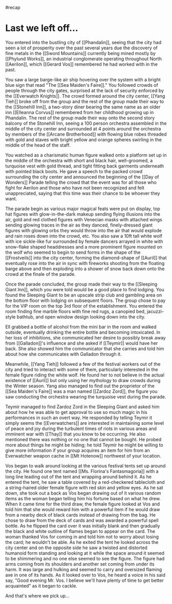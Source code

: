 #recap 
# Last we left off...
You entered into the bustling city of [[Phandalin]], seeing that the city had seen a lot of prosperity over the past several years due the discovery of fine metals in the [[Sword Mountains]] currently being mined mostly by [[Phylund Works]], an industrial conglomerate operating throughout North [[Aerilon]], which [[Gerard Vos]] remembered he had worked with in the past.

You saw a large barge-like air ship hovering over the system with a bright blue sign that read "The [[Sea Maiden's Faire]]." You followed crowds of people through the city gates, surprised at the lack of security enforced by the [[Everwatch Knights]]. The crowd formed around the city center, [[Yang Tieh]] broke off from the group and the rest of the group made their way to the [[Stonehill Inn]], a two-story diner bearing the same name as an older inn [[Elleanna Corvus]] remembered from her childhood growing up in Phandalin. The rest of the group made their way onto the second story balcony of the Stonehill Inn, seeing a 100 person orchestra assembled in the middle of the city center and surrounded at 4 points around the orchestra by members of the [[Arcane Brotherhood]] with flowing blue robes threaded with gold and staves with bright yellow and orange spheres swirling in the middle of the head of the staff.

You watched as a charismatic human figure walked onto a platform set up in the middle of the orchestra with short and black hair, well-groomed, a turquoise vest with gold thread, and tight fitting back garments underneath with pointed black boots. He gave a speech to the packed crowd surrounding the city center and announced the beginning of the [[Day of Wonders]] Parade telling the crowd that the event was for all those who fight for Aerilon and those who have not been recognized and felt unappreciated, saying that this time was their chance to be whoever they want.

The parade begin as various major magical feats were put on display, top hat figures with glow-in-the-dark makeup sending flying illusions into the air, gold and red clothed figures with Venecian masks with attached wings sending glowing traces in the air as they danced, finely-dressed giant figures with glowing orbs they would throw into the air that would explode and rain roses down into the crowd, etc. You also saw a 10ft tall white wolf with ice sickle-like fur surrounded by female dancers arrayed in white with snow-flake shaped headdresses and a more prominent figure mounted on the wolf who seemed to begin to send forms in the shape of the [[Frostveils]] into the city center, forming the diamond-shape of [[Auril]] that eventually rose into the air in sync with fireworks shooting from the floating barge above and then exploding into a shower of snow back down onto the crowd at the finale of the parade.

Once the parade concluded, the group made their way to the [[Sleeping Giant Inn]], which you were told would be a good place to find lodging. You found the Sleeping Giant to be an upscale strip club and gambling area on the bottom floor with lodging on subsequent floors. The group chose to pay for the VIP room on the top 3rd floor of the establishment. You entered the room finding fine marble floors with fine red rugs, a canopied bed, jacuzzi-style bathtub, and open window design looking down into the city.

Ell grabbed a bottle of alcohol from the mini bar in the room and walked outside, eventually drinking the entire bottle and becoming intoxicated. In her loss of inhibitions, she communicated her desire to possibly break away from [[Galladon]]'s influence and she asked if [[Teymir]] would have her back. She also showed him the communicator that she carries and told him about how she communicates with Galladon through it.

Meanwhile, [[Yang Tieh]] followed a few of the festival workers out of the city and tried to interact with some of them, particularly interested in the female figure riding the white wolf. He found her to not believe in the actual existence of [[Auril]] but only using her mythology to draw crowds during the Winter season. Yang also managed to find out the proprietor of the [[Sea Maiden's Faire]] was a man named [[Zardoz Zord]], the figure you saw conducting the orchestra wearing the turquoise vest during the parade.

Teymir managed to find Zardoz Zord in the Sleeping Giant and asked him about how he was able to get approval to use so much magic in his performances in such an overt way. He responded by telling Teymir it simply seems the [[Everwatchers]] are interested in maintaining some level of peace and joy during the turbulent times of riots in various areas and imminent war with [[Thay]] that you know to be occurring. He also mentioned there was nothing or no one that cannot be bought. He probed more about things he might be hiding; he told Teymir he might be willing to give more information if your group acquires an item for him from an Everwatcher weapon cache in [[Mt Hotenow]] northwest of your location.

Vos began to walk around looking at the various festival tents set up around the city. He found one tent named [[Ms. Florina's Fantasmagoria]] with a long line leading out of the tent and wrapping around behind it. As he entered the tent, he saw a table covered by a red-checkered tablecloth and a string-haired older female figure with red skin and yellow eyes. As he sat down, she took out a back as Vos began drawing out of it various random items as the woman began telling him his fortune based on what he drew. When it came time for the third draw, the female figure looked at Vos and told him that she would reward him with a powerful item if he would draw from a nearby deck of black cards instead of drawing from the bag. He chose to draw from the deck of cards and was awarded a powerful spell bottle. As he flipped the card over it was initially blank and then gradually the black and white outline of flames began to appear on the card. The woman thanked Vos for coming in and told him not to worry about losing the card; he wouldn't be able. As he exited the tent he looked across the city center and on the opposite side he saw a twisted and distorted humanoid form standing and looking at it while the space around it seemed to be shimmering and no one else seemed to see the figure. The figure had arms coming from its shoulders and another set coming from under its harm. It was large and hulking and seemed to carry and oversized flaming axe in one of its hands. As it looked over to Vos, he heard a voice in his said say, "Good evening Mr. Vos. I believe we'll have plenty of time to get better acquainted" as it began to cackle.

And that's where we pick up…